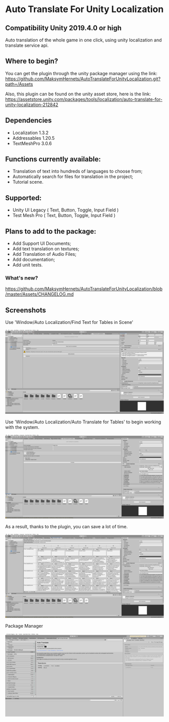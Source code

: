 # Auto Translate For Unity Localization
## Compatibility Unity 2019.4.0 or high

Auto translation of the whole game in one click, using unity localization and translate service api.

## Where to begin?
You can get the plugin through the unity package manager using the link:
https://github.com/MaksymHernets/AutoTranslateForUnityLocalization.git?path=/Assets

Also, this plugin can be found on the unity asset store, here is the link:  
https://assetstore.unity.com/packages/tools/localization/auto-translate-for-unity-localization-212842

## Dependencies
- Localization 1.3.2 
- Addressables 1.20.5
- TextMeshPro 3.0.6

## Functions currently available:
- Translation of text into hundreds of languages to choose from;
- Automatically search for files for translation in the project;
- Tutorial scene.

## Supported:
- Unity UI Legacy ( Text, Button, Toggle, Input Field )
- Test Mesh Pro ( Text, Button, Toggle, Input Field )

## Plans to add to the package:
- Add Support UI Documents;
- Add text translation on textures;
- Add Translation of Audio Files;
- Add documentation;
- Add unit tests.

### What's new?  
https://github.com/MaksymHernets/AutoTranslateForUnityLocalization/blob/master/Assets/CHANGELOG.md

## Screenshots

Use 'Window/Auto Localization/Find Text for Tables in Scene'

![GitHub Logo](/Screenshots/SearchTextSceneWIndow.png)

Use 'Window/Auto Localization/Auto Translate for Tables' to begin working with the system.

![GitHub Logo](/Screenshots/TextTranslateWindow.png)

As a result, thanks to the plugin, you can save a lot of time.

![GitHub Logo](/Screenshots/ResultStringTable.png)

Package Manager

![GitHub Logo](/Screenshots/PackageManager.png)
